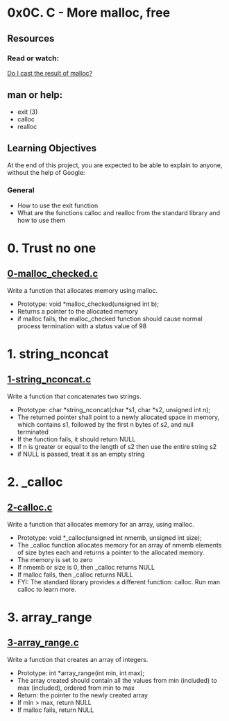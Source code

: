 # 0x0C. C - More malloc, free

## Resources
### Read or watch:
[Do I cast the result of malloc?](https://stackoverflow.com/questions/605845/do-i-cast-the-result-of-malloc)

## man or help:

+ exit (3)
+ calloc
+ realloc

## Learning Objectives
At the end of this project, you are expected to be able to explain to anyone, without the help of Google:

### General
+ How to use the exit function
+ What are the functions calloc and realloc from the standard library and how to use them

# 0. Trust no one
## [0-malloc_checked.c](https://github.com/Assiminee/alx-low_level_programming/blob/main/0x0C-more_malloc_free/0-malloc_checked.c)
Write a function that allocates memory using malloc.

+ Prototype: void *malloc_checked(unsigned int b);
+ Returns a pointer to the allocated memory
+ if malloc fails, the malloc_checked function should cause normal process termination with a status value of 98

# 1. string_nconcat
## [1-string_nconcat.c](https://github.com/Assiminee/alx-low_level_programming/blob/main/0x0C-more_malloc_free/1-string_nconcat.c)
Write a function that concatenates two strings.

+ Prototype: char *string_nconcat(char *s1, char *s2, unsigned int n);
+ The returned pointer shall point to a newly allocated space in memory, which contains s1, followed by the first n bytes of s2, and null terminated
+ If the function fails, it should return NULL
+ If n is greater or equal to the length of s2 then use the entire string s2
+ if NULL is passed, treat it as an empty string

# 2. _calloc
## [2-calloc.c](https://github.com/Assiminee/alx-low_level_programming/blob/main/0x0C-more_malloc_free/2-calloc.c)
Write a function that allocates memory for an array, using malloc.

+ Prototype: void *_calloc(unsigned int nmemb, unsigned int size);
+ The _calloc function allocates memory for an array of nmemb elements of size bytes each and returns a pointer to the allocated memory.
+ The memory is set to zero
+ If nmemb or size is 0, then _calloc returns NULL
+ If malloc fails, then _calloc returns NULL
+ FYI: The standard library provides a different function: calloc. Run man calloc to learn more.

# 3. array_range
## [3-array_range.c]()
Write a function that creates an array of integers.

+ Prototype: int *array_range(int min, int max);
+ The array created should contain all the values from min (included) to max (included), ordered from min to max
+ Return: the pointer to the newly created array
+ If min > max, return NULL
+ If malloc fails, return NULL
